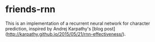 # friends-rnn

This is an implementation of a recurrent neural network for character prediction, inspired by Andrej Karpathy's [blog post] (http://karpathy.github.io/2015/05/21/rnn-effectiveness/). 
